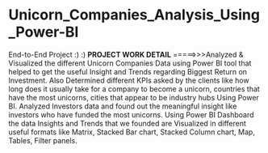 # Unicorn_Companies_Analysis_Using_Power-BI
End-to-End Project :) :)  **PROJECT WORK DETAIL** =====>>>Analyzed & Visualized the different Unicorn Companies Data using Power BI tool that helped to get the useful Insight and Trends regarding Biggest Return on Investment.
Also Determined different KPIs asked by the clients like how long does it usually take for a company to become a unicorn, countries that have the most unicorns, cities that appear to be industry hubs Using Power BI.
Analyzed Investors data and found out the meaningful insight like investors who have funded the most unicorns.
Using Power BI Dashboard the data Insights and Trends that we founded are Visualized in different useful formats like Matrix, Stacked Bar chart, Stacked Column chart, Map, Tables, Filter panels.
			

